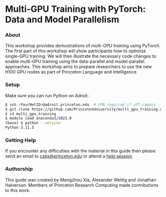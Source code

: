 # Multi-GPU Training with PyTorch: Data and Model Parallelism

### About
This workshop provides demostrations of multi-GPU training using PyTorch. The first part of this workshop will show participants how to optimize single-GPU training. We will then illustrate the necessary code changes to enable multi-GPU training using the data-parallel and model-parallel approaches. This workshop aims to prepare researchers to use the new H100 GPU nodes as part of Princeton Language and Intelligence.

### Setup

Make sure you can run Python on Adroit:

```bash
$ ssh <YourNetID>@adroit.princeton.edu  # VPN required if off-campus
$ git clone https://github.com/PrincetonUniversity/multi_gpu_training.git
$ cd multi_gpu_training
$ module load anaconda3/2023.9
(base) $ python --version
Python 3.11.5
```

<!--
## Attendance

- Please check-in using [this link](https://cglink.me/2gi/c1471627125105938).

## Workshop Survey

Toward the end of the workshop please complete [this survey](https://forms.gle/pGi2tkzb7WCtVMcQ6).
-->

<!--
## Reminders

- The live workshop will be recorded
- Zoom: [https://princeton.zoom.us/my/picscieworkshop](https://princeton.zoom.us/my/picscieworkshop)
- Request an account on [Adroit](https://forms.rc.princeton.edu/registration/?q=adroit) if needed
- To use GPUs during the live workshop: `#SBATCH --reservation=multigpu`
-->

### Getting Help

If you encounter any difficulties with the material in this guide then please send an email to <a href="mailto:cses@princeton.edu">cses@princeton.edu</a> or attend a <a href="https://researchcomputing.princeton.edu/education/help-sessions">help session</a>.

### Authorship

This guide was created by Mengzhou Xia, Alexander Wettig and Jonathan Halverson. Members of Princeton Research Computing made contributions to this work.

